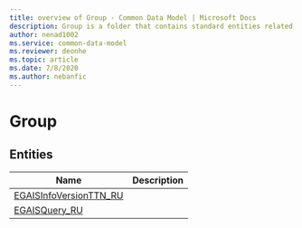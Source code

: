 ```yaml
---
title: overview of Group - Common Data Model | Microsoft Docs
description: Group is a folder that contains standard entities related to the Common Data Model.
author: nenad1002
ms.service: common-data-model
ms.reviewer: deonhe
ms.topic: article
ms.date: 7/8/2020
ms.author: nebanfic
---
```


# Group


## Entities

|Name|Description|
|---|---|
|[EGAISInfoVersionTTN_RU](EGAISInfoVersionTTN_RU.md)||
|[EGAISQuery_RU](EGAISQuery_RU.md)||
